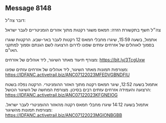 ## Message 8148

דובר צה"ל:

צה״ל חשף בתקשורת הזרה: חמאס משגר רקטות מתוך אזורים הומניטריים לעבר ישראל

אתמול, בשעה 15:59, שיגרו מחבלי חמאס 12 רקטות לעבר באר-שבע. הרקטות שוגרו בסמוך לאוהלים של אזרחים עזתים שפונו לדרום הרצועה לשם הגנתם וסמוך למתקני האו"ם.

מצורף תיעוד מאתר השיגור, ליד אוהלים של אזרחים: https://bit.ly/3TcgUxw

מצורפות תמונות מאתר השיגור, ליד אוהלים של אזרחים עזתים שפונו: https://IDFANC.activetrail.biz/ANC07122023MFEDVGBNDFIU

אתמול בשעה 12:52, שיגר חמאס רקטה מתוך האזור ההומניטרי. הרקטה נפלה בשטח הרצועה והעמידה אזרחים עזתים רבים בסיכון. מצורפת המחשה של השיגור הכושל: https://IDFANC.activetrail.biz/ANC07122023KFGNEIOG

אתמול בשעה 14:12 שיגרו מחבלי חמאס רקטה מהאזור ההומניטרי לעבר ישראל. מצורפות תמונות מהשיגור: https://IDFANC.activetrail.biz/ANC07122023MGIONBGBB

